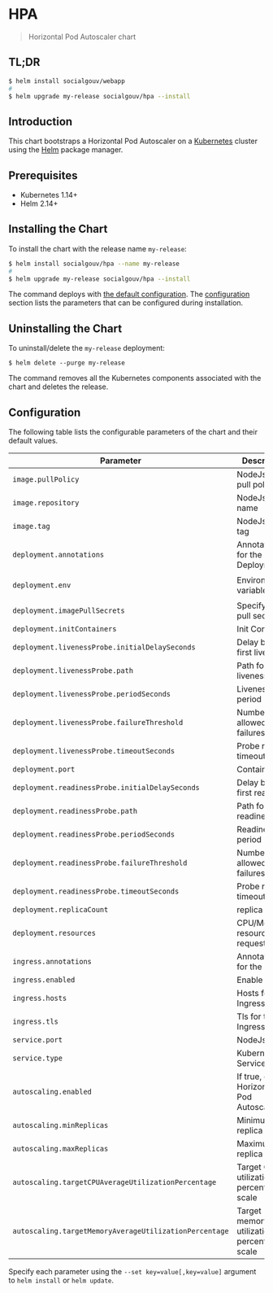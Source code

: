# HPA

> Horizontal Pod Autoscaler chart

## TL;DR

```sh
$ helm install socialgouv/webapp
#
$ helm upgrade my-release socialgouv/hpa --install
```

## Introduction

This chart bootstraps a Horizontal Pod Autoscaler on a [Kubernetes](http://kubernetes.io) cluster using the [Helm](https://helm.sh) package manager.

## Prerequisites

- Kubernetes 1.14+
- Helm 2.14+

## Installing the Chart

To install the chart with the release name `my-release`:

```sh
$ helm install socialgouv/hpa --name my-release
#
$ helm upgrade my-release socialgouv/hpa --install
```

The command deploys with [the default configuration](./values.yaml). The [configuration](#configuration) section lists the parameters that can be configured during installation.

## Uninstalling the Chart

To uninstall/delete the `my-release` deployment:

```console
$ helm delete --purge my-release
```

The command removes all the Kubernetes components associated with the chart and deletes the release.

## Configuration

The following table lists the configurable parameters of the chart and their default values.

| Parameter                                              | Description                                    | Default                               |
| -----------------------------------------------        | -----------------------------------            | ------------------------------------- |
| `image.pullPolicy`                                     | NodeJs Image pull policy                       | `IfNotPresent`                        |
| `image.repository`                                     | NodeJs Image name                              | `node`                                |
| `image.tag`                                            | NodeJs Image tag                               | `lts-alpine`                          |
| `deployment.annotations`                               | Annotations for the Deployment                 | `{}`                                  |
| `deployment.env`                                       | Environment variables                          | `[{PORT: 80, NODE_ENV: "production"}` |
| `deployment.imagePullSecrets`                          | Specify Image pull secrets                     | `[]`                                  |
| `deployment.initContainers`                            | Init Containers                                | `[]`                                  |
| `deployment.livenessProbe.initialDelaySeconds`         | Delay before first liveness                    | `5`                                   |
| `deployment.livenessProbe.path`                        | Path for the liveness                          | `/`                                   |
| `deployment.livenessProbe.periodSeconds`               | Liveness period                                | `10`                                  |
| `deployment.livenessProbe.failureThreshold`            | Number of allowed failures                     | `10`                                  |
| `deployment.livenessProbe.timeoutSeconds`              | Probe request timeout                          | `10`                                  |
| `deployment.port`                                      | Container port                                 | `80`                                  |
| `deployment.readinessProbe.initialDelaySeconds`        | Delay before first readiness                   | `5`                                   |
| `deployment.readinessProbe.path`                       | Path for the readiness                         | `/`                                   |
| `deployment.readinessProbe.periodSeconds`              | Readiness period                               | `10`                                  |
| `deployment.readinessProbe.failureThreshold`           | Number of allowed failures                     | `10`                                  |
| `deployment.readinessProbe.timeoutSeconds`             | Probe request timeout                          | `10`                                  |
| `deployment.replicaCount`                              | replica count                                  | `1`                                   |
| `deployment.resources`                                 | CPU/Memory resource requests/limits            | Memory: `16-32Mi`, CPU: `5-50m`       |
| `ingress.annotations`                                  | Annotations for the Ingress                    | `{}`                                  |
| `ingress.enabled`                                      | Enable ingress                                 | `false`                               |
| `ingress.hosts`                                        | Hosts for the Ingress                          | `[]`                                  |
| `ingress.tls`                                          | Tls for the Ingress                            | `[]`                                  |
| `service.port`                                         | NodeJs port                                    | `ClusterIP`                           |
| `service.type`                                         | Kubernetes Service type                        | `ClusterIP`                           |
| `autoscaling.enabled`                                  | If true, creates Horizontal Pod Autoscaler     | `false`                               |
| `autoscaling.minReplicas`                              | Minimum pod replica count                      | `null`                                |
| `autoscaling.maxReplicas`                              | Maximum pod replica count                      | `null`                                |
| `autoscaling.targetCPUAverageUtilizationPercentage`    | Target CPU utilization percentage to scale     | `null`                                |
| `autoscaling.targetMemoryAverageUtilizationPercentage` | Target memory utilization percentage to scale  | `null`                                |

  
Specify each parameter using the `--set key=value[,key=value]` argument to `helm install` or `helm update`.
